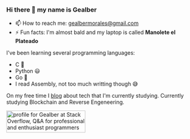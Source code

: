 ### Hi there 👋 my name is Gealber

- 📫 How to reach me: gealbermorales@gmail.com
- ⚡ Fun facts: I'm almost bald and my laptop is called **Manolete el Plateado**

I've been learning several programming languages:
- C 🤯
- Python 😃
- Go 🤗
- I read Assembly, not too much writting though 😅

On my free time I [blog](https://gealber.com) about tech that I'm currently studying. Currently studying Blockchain and Reverse Engeneering.

<a href="https://stackoverflow.com/users/11496631/gealber"><img src="https://stackoverflow.com/users/flair/11496631.png" width="208" height="58" alt="profile for Gealber at Stack Overflow, Q&amp;A for professional and enthusiast programmers" title="profile for Gealber at Stack Overflow, Q&amp;A for professional and enthusiast programmers"></a>
